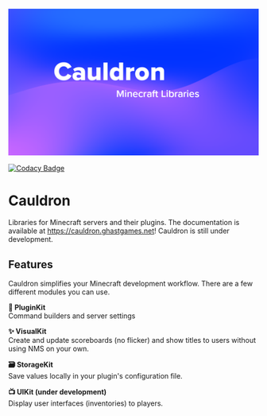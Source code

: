 <p align="center">
<img src="https://github.com/GhastGames/Cauldron/blob/55e1277692e0ae725b6f7590c51f1024948313e5/banner.png?raw=true" width="600"/>
</p>

[![Codacy Badge](https://app.codacy.com/project/badge/Grade/7f296384f0b140f2833e922927566332)](https://www.codacy.com/gh/GhastGames/Cauldron/dashboard?utm_source=github.com&amp;utm_medium=referral&amp;utm_content=GhastGames/Cauldron&amp;utm_campaign=Badge_Grade)
# Cauldron
Libraries for Minecraft servers and their plugins. The documentation is available at https://cauldron.ghastgames.net! Cauldron is still under development.

## Features
Cauldron simplifies your Minecraft development workflow. There are a few different modules you can use. 

**🔧 PluginKit**
<br>Command builders and server settings

**✨ VisualKit**
<br>Create and update scoreboards (no flicker) and show titles to users without using NMS on your own.

**🗃 StorageKit**
<br>Save values locally in your plugin's configuration file.

**📺 UIKit (under development)**
<br>Display user interfaces (inventories) to players.
